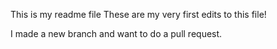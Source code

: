 This is my readme file
These are my very first edits to this file!

I made a new branch and want to do a pull request.